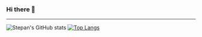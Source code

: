 ### Hi there 👋

--------------

![Stepan's GitHub stats](https://github-readme-stats.vercel.app/api?username=Stepankc&show_icons=true)
[![Top Langs](https://github-readme-stats.vercel.app/api/top-langs/?username=Stepankc&layout=compact)](https://github.com/Stepankc/) 
